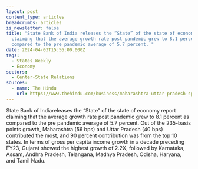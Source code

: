 ```yaml
---
layout: post
content_type: articles
breadcrumbs: articles
is_newsletter: false
title: "State Bank of India releases the “State” of the state of economy report
  claiming that the average growth rate post pandemic grew to 8.1 percent as
  compared to the pre pandemic average of 5.7 percent. "
date: 2024-04-03T15:56:00.000Z
tags:
  - States Weekly
  - Economy
sectors:
  - Center-State Relations
sources:
  - name: The Hindu
    url: https://www.thehindu.com/business/maharashtra-uttar-pradesh-spearhead-indias-post-pandemic-growth-sbi-report/article67997271.ece
---
```

State Bank of Indiareleases the “State” of the state of economy report claiming that the average growth rate post pandemic grew to 8.1 percent as compared to the pre pandemic average of 5.7 percent. Out of the 235-basis points growth, Maharashtra (56 bps) and Uttar Pradesh (40 bps) contributed the most, and 90 percent contribution was from the top 10 states. In terms of gross per capita income growth in a decade preceding FY23, Gujarat showed the highest growth of 2.2X, followed by Karnataka, Assam, Andhra Pradesh, Telangana, Madhya Pradesh, Odisha, Haryana, and Tamil Nadu.
